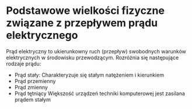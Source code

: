 # Podstawowe wielkości fizyczne związane z przepływem prądu elektrycznego
Prąd elektryczny to ukierunkowny ruch (przepływ) swobodnych warunków elektrycznych w środowisku przewodzącym.
Rozróżnia się następujące rodzaje prądu: 
- Prąd stały: Charakteryzuje się stałym natężeniem i kierunkiem
- Prąd przemienny
- Prąd zmienny
- Prąd tętniący
Większość urządzeń techniki komputerowej jest zasilana prądem stałym